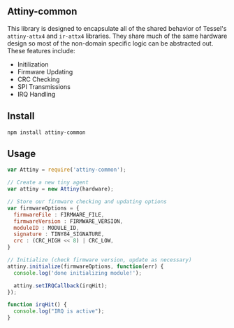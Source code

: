 Attiny-common
-----------------
This library is designed to encapsulate all of the shared behavior of Tessel's `attiny-attx4` and `ir-attx4` libraries. They share much of the same hardware design so most of the non-domain specific logic can be abstracted out. These features include:

* Initilization
* Firmware Updating
* CRC Checking
* SPI Transmissions
* IRQ Handling

## Install
`npm install attiny-common`

## Usage

```.js
var Attiny = require('attiny-common');

// Create a new tiny agent
var attiny = new Attiny(hardware);

// Store our firmware checking and updating options
var firmwareOptions = {
  firmwareFile : FIRMWARE_FILE,
  firmwareVersion : FIRMWARE_VERSION,
  moduleID : MODULE_ID,
  signature : TINY84_SIGNATURE,
  crc : (CRC_HIGH << 8) | CRC_LOW,
}

// Initialize (check firmware version, update as necessary)
attiny.initialize(firmwareOptions, function(err) {
  console.log('done initializing module!');

  attiny.setIRQCallback(irqHit);
});

function irqHit() {
  console.log("IRQ is active");
}
```